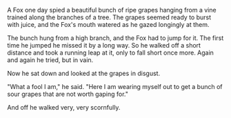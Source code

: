 A Fox one day spied a beautiful bunch of ripe grapes hanging from
a vine trained along the branches of a tree. The grapes seemed
ready to burst with juice, and the Fox's mouth watered as he
gazed longingly at them.

The bunch hung from a high branch, and the Fox had to jump for
it. The first time he jumped he missed it by a long way. So he
walked off a short distance and took a running leap at it, only
to fall short once more. Again and again he tried, but in vain.

Now he sat down and looked at the grapes in disgust.

"What a fool I am," he said. "Here I am wearing myself out to get
a bunch of sour grapes that are not worth gaping for."

And off he walked very, very scornfully.

